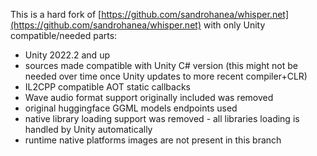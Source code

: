This is a hard fork of [https://github.com/sandrohanea/whisper.net](https://github.com/sandrohanea/whisper.net) with only Unity compatible/needed parts:

- Unity 2022.2 and up
- sources made compatible with Unity C# version (this might not be needed over time once Unity updates to more recent compiler+CLR)
- IL2CPP compatible AOT static callbacks
- Wave audio format support originally included was removed
- original huggingface GGML models endpoints used
- native library loading support was removed - all libraries loading is handled by Unity automatically
- runtime native platforms images are not present in this branch
